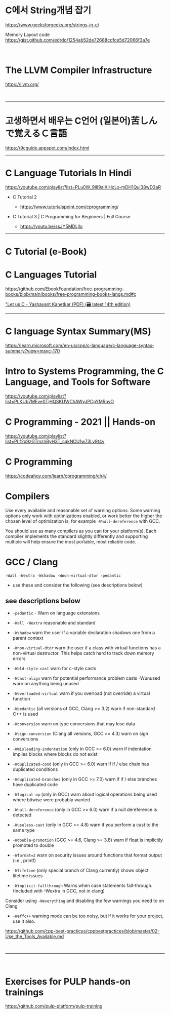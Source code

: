 # C에서 String개념 잡기

https://www.geeksforgeeks.org/strings-in-c/

Memory Layout code https://gist.github.com/edrdo/1254ab52de72688cdfce5d72066f3a7e

<br>


# The LLVM Compiler Infrastructure 

https://llvm.org/

<br>

<hr>

# 고생하면서 배우는 C언어 (일본어)苦しんで覚えるＣ言語

https://9cguide.appspot.com/index.html

<hr>

# C Language Tutorials In Hindi

https://youtube.com/playlist?list=PLu0W_9lII9aiXlHcLx-mDH1Qul38wD3aR

  - C Tutorial 2

    - https://www.tutorialspoint.com/cprogramming/

  - C Tutorial 3 | C Programming for Beginners | Full Course

    - https://youtu.be/ssJY5MDLjlo

<hr>

# C Tutorial (e-Book)


# C Languages Tutorial

https://github.com/EbookFoundation/free-programming-books/blob/main/books/free-programming-books-langs.md#c

["Let us C - Yashavant Kanetkar (PDF) (🗃️ latest 14th edition)](https://ia903402.us.archive.org/1/items/let-us-c/LET%20US%20C.pdf)

<hr>

# C language Syntax Summary(MS)

https://learn.microsoft.com/en-us/cpp/c-language/c-language-syntax-summary?view=msvc-170

# Intro to Systems Programming, the C Language, and Tools for Software

https://youtube.com/playlist?list=PLKUb7MEve0TjHQSKUWChAWyJPCpYMRovO

# C Programming - 2021 || Hands-on

https://youtube.com/playlist?list=PLf2x9zGTmznByH3T_cakNCU1w73Lv9t4v

# C Programming

https://codeahoy.com/learn/cprogramming/ch4/

# Compilers

Use every available and reasonable set of warning options. Some warning options only work with optimizations enabled, or work better the higher the chosen level of optimization is, for example 
```-Wnull-dereference```
 with GCC.

You should use as many compilers as you can for your platform(s). Each compiler implements the standard slightly differently and supporting multiple will help ensure the most portable, most reliable code.

# GCC / Clang
```-Wall -Wextra -Wshadow -Wnon-virtual-dtor -pedantic``` 
- use these and consider the following (see descriptions below)

## see descriptions below

- ```-pedantic``` - Warn on language extensions

- ```-Wall -Wextra``` reasonable and standard

- ```-Wshadow``` warn the user if a variable declaration shadows one from a parent context

- ```-Wnon-virtual-dtor``` warn the user if a class with virtual functions has a non-virtual destructor. This helps catch hard to track down memory errors

- ```-Wold-style-cast``` warn for c-style casts

- ```-Wcast-align``` warn for potential performance problem casts
-Wunused warn on anything being unused

- ```-Woverloaded-virtual``` warn if you overload (not override) a virtual function

- ```-Wpedantic``` (all versions of GCC, Clang >= 3.2) warn if non-standard C++ is used

- ```-Wconversion``` warn on type conversions that may lose data

- ```-Wsign-conversion``` (Clang all versions, GCC >= 4.3) warn on sign conversions

- ```-Wmisleading-indentation``` (only in GCC >= 6.0) warn if indentation implies blocks where blocks do not exist

- ```-Wduplicated-cond``` (only in GCC >= 6.0) warn if if / else chain has duplicated conditions

- ```-Wduplicated-branches``` (only in GCC >= 7.0) warn if if / else branches have duplicated code

- ```-Wlogical-op``` (only in GCC) warn about logical operations being used where bitwise were probably wanted

- ```-Wnull-dereference``` (only in GCC >= 6.0) warn if a null dereference is detected

- ```-Wuseless-cast``` (only in GCC >= 4.8) warn if you perform a cast to the same type

- ```-Wdouble-promotion``` (GCC >= 4.6, Clang >= 3.8) warn if float is implicitly promoted to double

- ```-Wformat=2``` warn on security issues around functions that format output (i.e., printf)

- ```-Wlifetime``` (only special branch of Clang currently) shows object lifetime issues

- ```-Wimplicit-fallthrough``` Warns when case statements fall-through. (Included with -Wextra in GCC, not in clang)

Consider using ```-Weverything``` and disabling the few warnings you need to on Clang

- ```-Weffc++``` warning mode can be too noisy, but if it works for your project, use it also.


https://github.com/cpp-best-practices/cppbestpractices/blob/master/02-Use_the_Tools_Available.md


<br>

<hr>

<br>

# Exercises for PULP hands-on trainings

https://github.com/pulp-platform/pulp-training

<br>
